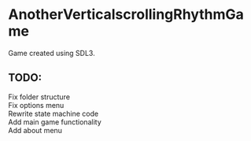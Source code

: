 # AnotherVerticalscrollingRhythmGame

Game created using SDL3.  

## TODO: 
Fix folder structure  
Fix options menu  
Rewrite state machine code  
Add main game functionality  
Add about menu
